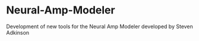 # Neural-Amp-Modeler
Development of new tools for the Neural Amp Modeler developed by Steven Adkinson
